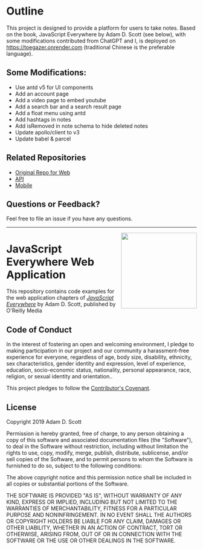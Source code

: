 # Outline

This project is designed to provide a platform for users to take notes. Based on the book, JavaScript Everywhere by Adam D. Scott (see below), with some modifications contributed from ChatGPT and I, is deployed on https://toegazer.onrender.com (traditional Chinese is the preferable language).

## Some Modifications:

- Use antd v5 for UI components
- Add an account page
- Add a video page to embed youtube  
- Add a search bar and a search result page
- Add a float menu using antd
- Add hashtags in notes
- Add isRemoved in note schema to hide deleted notes
- Update apollo/client to v3
- Update babel & parcel 

## Related Repositories

- [Original Repo for Web](https://github.com/javascripteverywhere/web)
- [API](https://github.com/jtciou26/note-api)
- [Mobile](https://github.com/jtciou26/note-app)

## Questions or Feedback?

Feel free to file an issue if you have any questions.

---

<img src="cover.png" width="200" align="right" />

# JavaScript Everywhere Web Application

This repository contains code examples for the web application chapters of [_JavaScript Everywhere_](https://www.jseverywhere.io/) by Adam D. Scott, published by O'Reilly Media

## Code of Conduct

In the interest of fostering an open and welcoming environment, I pledge to making participation in our project and our community a harassment-free experience for everyone, regardless of age, body size, disability, ethnicity, sex characteristics, gender identity and expression, level of experience, education, socio-economic status, nationality, personal appearance, race, religion, or sexual identity and orientation..

This project pledges to follow the [Contributor's Covenant](http://contributor-covenant.org/version/1/4/).

## License

Copyright 2019 Adam D. Scott

Permission is hereby granted, free of charge, to any person obtaining a copy of this software and associated documentation files (the "Software"), to deal in the Software without restriction, including without limitation the rights to use, copy, modify, merge, publish, distribute, sublicense, and/or sell copies of the Software, and to permit persons to whom the Software is furnished to do so, subject to the following conditions:

The above copyright notice and this permission notice shall be included in all copies or substantial portions of the Software.

THE SOFTWARE IS PROVIDED "AS IS", WITHOUT WARRANTY OF ANY KIND, EXPRESS OR IMPLIED, INCLUDING BUT NOT LIMITED TO THE WARRANTIES OF MERCHANTABILITY, FITNESS FOR A PARTICULAR PURPOSE AND NONINFRINGEMENT. IN NO EVENT SHALL THE AUTHORS OR COPYRIGHT HOLDERS BE LIABLE FOR ANY CLAIM, DAMAGES OR OTHER LIABILITY, WHETHER IN AN ACTION OF CONTRACT, TORT OR OTHERWISE, ARISING FROM, OUT OF OR IN CONNECTION WITH THE SOFTWARE OR THE USE OR OTHER DEALINGS IN THE SOFTWARE.

